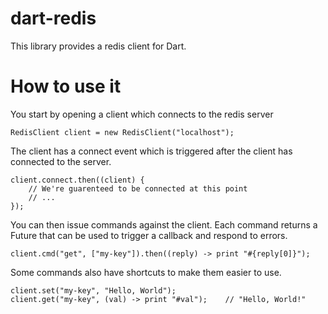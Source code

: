 # dart-redis

This library provides a redis client for Dart.

# How to use it

You start by opening a client which connects to the redis server

    RedisClient client = new RedisClient("localhost");

The client has a connect event which is triggered after the client has
connected to the server.

    client.connect.then((client) {
    	// We're guarenteed to be connected at this point
    	// ...
    });

You can then issue commands against the client. Each command returns a Future
that can be used to trigger a callback and respond to errors.

    client.cmd("get", ["my-key"]).then((reply) -> print "#{reply[0]}");

Some commands also have shortcuts to make them easier to use.

    client.set("my-key", "Hello, World");
    client.get("my-key", (val) -> print "#val");	// "Hello, World!"
